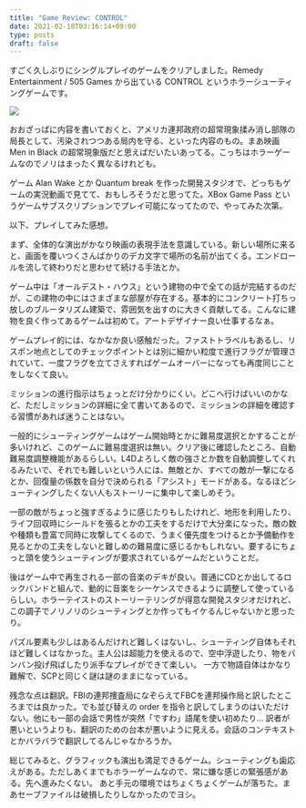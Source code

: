 ```yaml
---
title: "Game Review: CONTROL"
date: 2021-02-18T03:16:14+09:00
type: posts
draft: false
---
```


すごく久しぶりにシングルプレイのゲームをクリアしました。Remedy Entertainment / 505 Games から出ている CONTROL というホラーシューティングゲームです。

![](congrats.png)

おおざっぱに内容を書いておくと、アメリカ連邦政府の超常現象揉み消し部隊の局長として、汚染されつつある局内を守る、といった内容のもの。まあ映画 Men in Black の超常現象版だと思えばだいたいあってる。こっちはホラーゲームなのでノリはまったく異なるけれども。

ゲーム Alan Wake とか Quantum break を作った開発スタジオで、どっちもゲームの実況動画で見てて、おもしろそうだと思ってた。XBox Game Pass というゲームサブスクリプションでプレイ可能になってたので、やってみた次第。

以下、プレイしてみた感想。

まず、全体的な演出がかなり映画の表現手法を意識している。新しい場所に来ると、画面を覆いつくさんばかりのデカ文字で場所の名前が出てくる。エンドロールを流して終わりだと思わせて続ける手法とか。

ゲーム中は「オールデスト・ハウス」という建物の中で全ての話が完結するのだが、この建物の中にはさまざまな部屋が存在する。基本的にコンクリート打ちっ放しのブルータリズム建築で、雰囲気を出すのに大きく貢献してる。こんなに建物を良く作ってあるゲームは初めて。アートデザイナー良い仕事するなぁ。

ゲームプレイ的には、なかなか良い感触だった。ファストトラベルもあるし、リスポン地点としてのチェックポイントとは別に細かい粒度で進行フラグが管理されていて、一度フラグを立てさえすればゲームオーバーになっても再度同じことをしなくて良い。

ミッションの進行指示はちょっとだけ分かりにくい。どこへ行けばいいのかなど、ただしミッションの詳細に全て書いてあるので、ミッションの詳細を確認する習慣があれば迷うことはない。

一般的にシューティングゲームはゲーム開始時とかに難易度選択とかすることが多いけれど、このゲームに難易度選択は無い。クリア後に確認したところ、自動難易度調整機能があるらしい。L4Dよろしく敵の強さとか数を自動調整してくれるみたいで、それでも難しいという人には、無敵とか、すべての敵が一撃になるとか、回復量の係数を自分で決められる「アシスト」モードがある。なるほどシューティングしたくない人もストーリーに集中して楽しめそう。

一部の敵がちょっと強すぎるように感じたりもしたけれど、地形を利用したり、ライフ回収時にシールドを張るとかの工夫をするだけで大分楽になった。敵の数や種類も豊富で同時に攻撃してくるので、うまく優先度をつけるとか予備動作を見るとかの工夫をしないと難しめの難易度に感じるかもしれない。要するにちょっと頭を使うシューティングが要求されているゲームだということだ。



後はゲーム中で再生される一部の音楽のデキが良い。普通にCDとか出してるロックバンドと組んで、動的に音楽をシーケンスできるように調整して使っているらしい。ホラーテイストのストーリーテリングが得意な開発スタジオだけれど、この調子でノリノリのシューティングとか作ってもイケるんじゃないかと思ったり。

パズル要素も少しはあるんだけれど難しくはないし、シューティング自体もそれほど難しくはなかった。主人公は超能力を使えるので、空中浮遊したり、物をバンバン投げ飛ばしたり派手なプレイができて楽しい。
一方で物語自体はかなり難解で、SCPと同じく謎は謎のままになっている。

残念な点は翻訳。FBIの連邦捜査局になぞらえてFBCを連邦操作局と訳したところまでは良かった。でも並び替えの order を指令と訳してしまうのはいただけない。他にも一部の会話で男性が突然「ですわ」語尾を使い初めたり… 訳者が悪いというよりも、翻訳のための台本が悪いように見える。会話のコンテキストとかバラバラで翻訳してるんじゃなかろうか。

総じてみると、グラフィックも演出も満足できるゲーム。シューティングも歯応えがある。ただしあくまでもホラーゲームなので、常に嫌な感じの緊張感がある。先へ進みたくない。
あと手元の環境ではちょくちょくゲームが落ちた。まあセーブファイルは破損したりしなかったのでヨシ。

